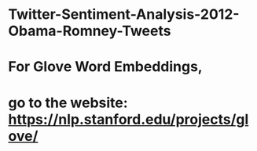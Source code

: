 # Twitter-Sentiment-Analysis-2012-Obama-Romney-Tweets

# For Glove Word Embeddings,

# go to the website: https://nlp.stanford.edu/projects/glove/
